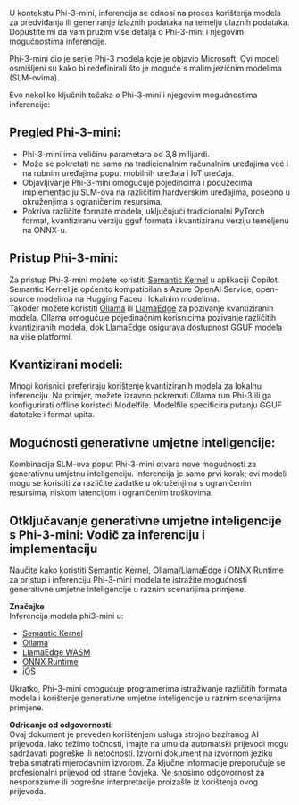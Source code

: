 U kontekstu Phi-3-mini, inferencija se odnosi na proces korištenja modela za predviđanja ili generiranje izlaznih podataka na temelju ulaznih podataka. Dopustite mi da vam pružim više detalja o Phi-3-mini i njegovim mogućnostima inferencije.

Phi-3-mini dio je serije Phi-3 modela koje je objavio Microsoft. Ovi modeli osmišljeni su kako bi redefinirali što je moguće s malim jezičnim modelima (SLM-ovima).

Evo nekoliko ključnih točaka o Phi-3-mini i njegovim mogućnostima inferencije:

## **Pregled Phi-3-mini:**
- Phi-3-mini ima veličinu parametara od 3,8 milijardi.
- Može se pokretati ne samo na tradicionalnim računalnim uređajima već i na rubnim uređajima poput mobilnih uređaja i IoT uređaja.
- Objavljivanje Phi-3-mini omogućuje pojedincima i poduzećima implementaciju SLM-ova na različitim hardverskim uređajima, posebno u okruženjima s ograničenim resursima.
- Pokriva različite formate modela, uključujući tradicionalni PyTorch format, kvantiziranu verziju gguf formata i kvantiziranu verziju temeljenu na ONNX-u.

## **Pristup Phi-3-mini:**
Za pristup Phi-3-mini možete koristiti [Semantic Kernel](https://github.com/microsoft/SemanticKernelCookBook?WT.mc_id=aiml-138114-kinfeylo) u aplikaciji Copilot. Semantic Kernel je općenito kompatibilan s Azure OpenAI Service, open-source modelima na Hugging Faceu i lokalnim modelima.  
Također možete koristiti [Ollama](https://ollama.com) ili [LlamaEdge](https://llamaedge.com) za pozivanje kvantiziranih modela. Ollama omogućuje pojedinačnim korisnicima pozivanje različitih kvantiziranih modela, dok LlamaEdge osigurava dostupnost GGUF modela na više platformi.

## **Kvantizirani modeli:**
Mnogi korisnici preferiraju korištenje kvantiziranih modela za lokalnu inferenciju. Na primjer, možete izravno pokrenuti Ollama run Phi-3 ili ga konfigurirati offline koristeći Modelfile. Modelfile specificira putanju GGUF datoteke i format upita.

## **Mogućnosti generativne umjetne inteligencije:**
Kombinacija SLM-ova poput Phi-3-mini otvara nove mogućnosti za generativnu umjetnu inteligenciju. Inferencija je samo prvi korak; ovi modeli mogu se koristiti za različite zadatke u okruženjima s ograničenim resursima, niskom latencijom i ograničenim troškovima.

## **Otključavanje generativne umjetne inteligencije s Phi-3-mini: Vodič za inferenciju i implementaciju**
Naučite kako koristiti Semantic Kernel, Ollama/LlamaEdge i ONNX Runtime za pristup i inferenciju Phi-3-mini modela te istražite mogućnosti generativne umjetne inteligencije u raznim scenarijima primjene.

**Značajke**  
Inferencija modela phi3-mini u:

- [Semantic Kernel](https://github.com/Azure-Samples/Phi-3MiniSamples/tree/main/semantickernel?WT.mc_id=aiml-138114-kinfeylo)
- [Ollama](https://github.com/Azure-Samples/Phi-3MiniSamples/tree/main/ollama?WT.mc_id=aiml-138114-kinfeylo)
- [LlamaEdge WASM](https://github.com/Azure-Samples/Phi-3MiniSamples/tree/main/wasm?WT.mc_id=aiml-138114-kinfeylo)
- [ONNX Runtime](https://github.com/Azure-Samples/Phi-3MiniSamples/tree/main/onnx?WT.mc_id=aiml-138114-kinfeylo)
- [iOS](https://github.com/Azure-Samples/Phi-3MiniSamples/tree/main/ios?WT.mc_id=aiml-138114-kinfeylo)

Ukratko, Phi-3-mini omogućuje programerima istraživanje različitih formata modela i korištenje generativne umjetne inteligencije u raznim scenarijima primjene.

**Odricanje od odgovornosti**:  
Ovaj dokument je preveden korištenjem usluga strojno baziranog AI prijevoda. Iako težimo točnosti, imajte na umu da automatski prijevodi mogu sadržavati pogreške ili netočnosti. Izvorni dokument na izvornom jeziku treba smatrati mjerodavnim izvorom. Za ključne informacije preporučuje se profesionalni prijevod od strane čovjeka. Ne snosimo odgovornost za nesporazume ili pogrešne interpretacije proizašle iz korištenja ovog prijevoda.